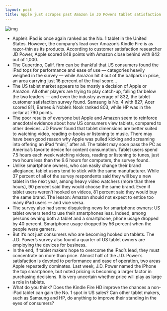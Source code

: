 ```yaml
---
layout: post
title: Apple just scrapes past Amazon in JD Powers tablet satisfaction survey
---
```

![img](http://media.idownloadblog.com/wp-content/uploads/2012/08/appe-store-ipads-e1375226327716.png)
* Apple’s iPad is once again ranked as the No. 1 tablet in the United States. However, the company’s lead over Amazon’s Kindle Fire is as razor-thin as its products. According to customer satisfaction researcher JD Power, Apple scored 848 points with Amazon close behind with 842 out of 1,000.
* The Cupertino, Calif. firm can be thankful that US consumers found the iPad tops for performance and ease of use — categories heavily weighed in the survey — while Amazon hit it out of the ballpark in price, an area carrying just 16 percent of the final score…
* The US tablet market appears to be mostly a decision of Apple or Amazon. All other players are trying to play catch-up, falling far below the two leaders — and even the industry average of 832, the tablet customer satisfaction survey found. Samsung is No. 4 with 827; Acer scored 811, Barnes & Noble’s Nook ranked 803, while HP was in the cellar at 790 points.
* The poor results of everyone but Apple and Amazon seem to reinforce anecdotal evidence about how US consumers view tablets, compared to other devices. JD Power found that tablet dimensions are better suited to watching video, reading e-books or listening to music. There may have been good reason why Apple was pulled kicking and screaming into offering an iPad “mini,” after all. The tablet may soon pass the PC as America’s favorite device for content consumption. Tablet users spend 7.5 hours each week watching videos, reading or listening to tunes, just two hours less than the 9.6 hours for computers, the survey found.
* Unlike smartphone owners, who can easily change their brand allegiance, tablet users tend to stick with the same manufacturer. While 37 percent of all of the survey respondents said they will buy a new tablet in the next year, among heavy video watchers (more than three hours), 90 percent said they would choose the same brand. Even if tablet users weren’t hooked on videos, 81 percent said they would buy the same brand. The lesson: Amazon should not expect to entice too many iPad users — and vice versa.
* The survey also had some disquieting news for smartphone owners: US tablet owners tend to use their smartphones less. Indeed, among persons owning both a tablet and a smartphone, phone usage dropped by 40 percent. Smartphone usage dropped by 56 percent when the people were gamers.
* But it’s not just consumers who are becoming hooked on tablets. The J.D. Power’s survey also found a quarter of US tablet owners are employing the devices for business.
* In the end, if tablet makers hope to overcome the iPad’s lead, they must concentrate on more than price. Almost half of the J.D. Power’s satisfaction is devoted to performance and ease of operation, two areas Apple repeatedly dominates. Last week, J.D. Power named the iPhone the top smartphone, but noted pricing is becoming a larger factor in purchasing decisions. It is very uncertain whether price will play as large a role in tablets.
* What do you think? Does the Kindle Fire HD improve the chances a non-iPad tablet can gain the No. 1 spot in US sales? Can other tablet makers, such as Samsung and HP, do anything to improve their standing in the eyes of consumers?

